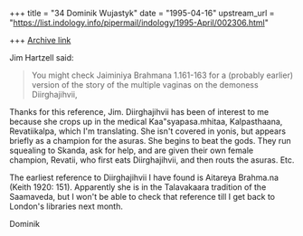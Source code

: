 +++
title = "34 Dominik Wujastyk"
date = "1995-04-16"
upstream_url = "https://list.indology.info/pipermail/indology/1995-April/002306.html"

+++
[Archive link](https://list.indology.info/pipermail/indology/1995-April/002306.html)


Jim Hartzell said:
> You might check Jaiminiya Brahmana 1.161-163 for a (probably earlier) 
> version of the story of the multiple vaginas on the demoness Diirghajihvii,

Thanks for this reference, Jim.  Diirghajihvii has been of interest to
me because she crops up in the medical Kaa"syapasa.mhitaa, Kalpasthaana,
Revatiikalpa, which I'm translating.  She isn't covered in yonis, but
appears briefly as a champion for the asuras.  She begins to beat the
gods.  They run squealing to Skanda, ask for help, and are given their
own female champion, Revatii, who first eats Diirghajihvii, and then
routs the asuras.  Etc.

The earliest reference to Diirghajihvii I have found is Aitareya
Brahma.na (Keith 1920: 151).  Apparently she is in the Talavakaara
tradition of the Saamaveda, but I won't be able to check that reference
till I get back to London's libraries next month.

Dominik






